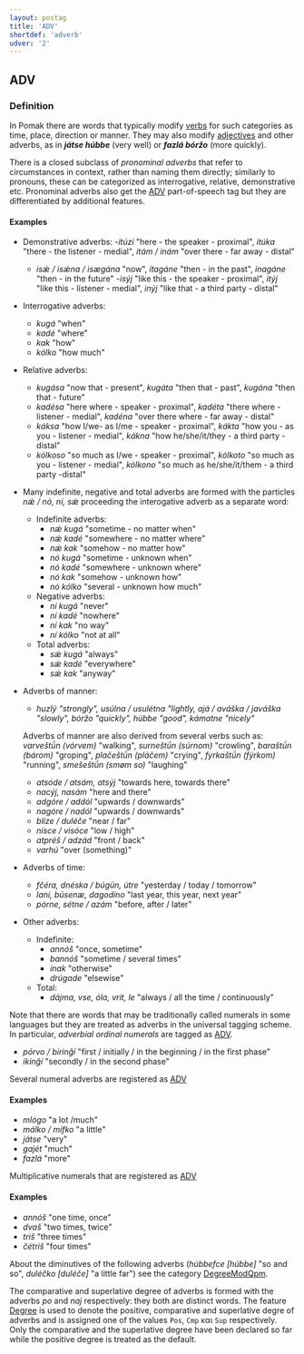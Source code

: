 ```yaml
---
layout: postag
title: 'ADV'
shortdef: 'adverb'
udver: '2'
---
```

## ADV

### Definition

In Pomak there are words that typically modify [verbs](VERB.md) for such categories as time, place, direction or manner. They may also modify 
[adjectives](ADJ.md) and other adverbs, as in *<b>játse húbbe</b>* (very well) or *<b>fazlá bóržo</b>* (more quickly).

There is a closed subclass of *pronominal adverbs* that refer to circumstances in context, rather than naming them directly;
 similarly to pronouns, these can be categorized as interrogative, relative, demonstrative etc. Pronominal adverbs also get the 
 [ADV](ADV.md) part-of-speech tag but they are differentiated by additional features.

#### Examples

* Demonstrative adverbs:
    -*itúzi* "here - the speaker - proximal", *itúka* "there - the listener - medial", *itám / inám* "over there - far away - distal"
    - *isǽ / isǽna / isægána* "now", *itagáne* "then - in the past", *inagáne* "then - in the future"
    -*isýj* "like this - the speaker - proximal", *itýj* "like this - listener - medial", *inýj* "like that - a third party - distal"
* Interrogative adverbs:
    - *kugá* "when"
    - *kadé* "where"
    - *kak* "how"
    - *kólko* "how much"
* Relative adverbs:
    - *kugása* "now that - present", *kugáta* "then that - past", *kugána* "then that - future"
    - *kadésa* "here where - speaker - proximal", *kadéta* "there where - listener - medial", *kadéna* "over there where - far away - distal"
    - *káksa* "how I/we- as I/me - speaker - proximal", *kákta* "how you - as you - listener - medial", *kákna* "how he/she/it/they - a third party - distal"
    - *kólkoso* "so much as I/we - speaker - proximal", *kólkoto* "so much as you - listener - medial", *kólkono* "so much as he/she/it/them - a third party -distal"
* Many indefinite, negative and total adverbs are formed with the particles *nǽ / nó, ní, sǽ* proceeding the interogative adverb as a separate word:
    * Indefinite adverbs:
        - *nǽ kugá* "sometime - no matter when"
        - *nǽ kadé* "somewhere - no matter where"
        - *nǽ kak* "somehow - no matter how"
        - *nó kugá* "sometime - unknown when"
        - *nó kadé* "somewhere - unknown where" 
        - *nó kak* "somehow - unknown how" 
        - *nó kólko* "several - unknown how much" 
    * Negative adverbs:   
        - *ní kugá* "never"
        - *ní kadé* "nowhere"
        - *ní kak* "no way"
        - *ní kólko* "not at all"
    * Total adverbs:
        - *sǽ kugá* "always"
        - *sǽ kadé* "everywhere"
        - *sǽ kak* "anyway"
* Adverbs of manner:
    - *huzlý "strongly", usúlna / usulétna "lightly, ajá / aváška / javáška "slowly", bóržo "quickly", húbbe "good", kámatne "nicely"* 
	
    Adverbs of manner are also derived from several verbs such as: *varveštǘn (vórvem)* "walking", *surneštǘn (súrnom)* "crowling", *baraštǘn (bárom)* "groping", *plačeštǘn (pláčem)* "crying", *fyrkaštǘn (fýrkom)* "running", *smešeštǘn (smøm so)* "laughing"	
	
	- *atsóde / atsám, atsýj* "towards here, towards there"
    - *nacýj, nasám* "here and there"
    - *adgóre / addól* "upwards / downwards"
    - *nagóre / nadól* "upwards / downwards"
    - *blíze / duléče* "near / far"
    - *nísce / visóce* "low / high"
    - *atpréš / adzád* "front / back"    	                                          
    - *varhú* "over (something)"
* Adverbs of time:
    - *fčéra, dnéska / búgün, útre* "yesterday / today / tomorrow"
    - *laní, búsenæ, dagodíno* "last year, this year, next year"
    - *pórne, sétne / azám* "before, after / later"
* Other adverbs:
    - Indefinite:
        - *annóš* "once, sometime"
        - *bannóš* "sometime / several times"
        - *ínak* "otherwise"
        - *drúgade* "elsewise"
    - Total:
        - *dájma, vse, óla, vrit, le* "always / all the time / continuously"

Note that there are words that may be traditionally called numerals in some languages but they are treated as adverbs in the universal tagging scheme. In particular, *adverbial ordinal numerals* are tagged as [ADV](ADV.md).

- *pórvo / birinǧí* "first / initially / in the beginning / in the first phase"
- *ikinǧí* "secondly / in the second phase"

Several numeral adverbs are registered as [ADV]()

#### Examples

- *mlógo* "a lot /much"
- *málko / mífko* "a little"
- *játse* "very"
- *gajét* "much"
- *fazlá* "more"

Multiplicative numerals that are registered as [ADV]()

#### Examples

- *annóš* "one time, once"
- *dvaš* "two times, twice"
- *triš* "three times"
- *čétriš* "four times"

About the diminutives of the following adverbs (*húbbefce [húbbe]* "so and so", *duléčko [duléče]* "a little far") see the category [DegreeModQpm](../feat/DegreeModQpm.md).

The comparative and superlative degree of adverbs is formed with the adverbs  _po_ and _naj_ respectively: they both are distinct words.   Τhe feature [Degree](feat/Degree.md) is used to denote the positive, comparative and superlative degre of adverbs and is assigned one of the values  `Pos`, `Cmp` και `Sup` respectively. Only the comparative and the superlative degree have been declared so far while the positive degree is treated as the default.
 
<!-- Interlanguage links updated Út 9. května 2023, 20:03:23 CEST -->
